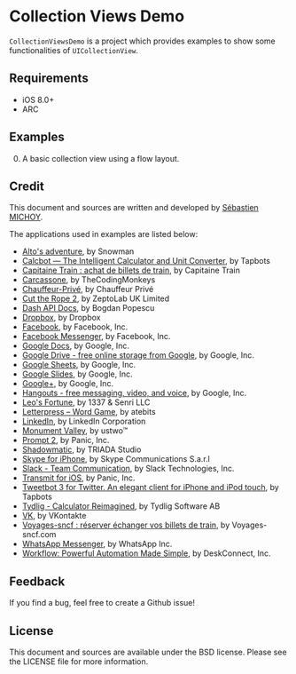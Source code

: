 # Collection Views Demo
`CollectionViewsDemo` is a project which provides examples to show some functionalities of `UICollectionView`.

## Requirements
- iOS 8.0+
- ARC

## Examples
0. A basic collection view using a flow layout.

## Credit
This document and sources are written and developed by [Sébastien MICHOY](http://www.linkedin.com/in/sebastienmichoy).

The applications used in examples are listed below:
- [Alto's adventure](https://itunes.apple.com/us/app/altos-adventure/id950812012?mt=8), by Snowman
- [Calcbot — The Intelligent Calculator and Unit Converter](https://itunes.apple.com/us/app/calcbot-intelligent-calculator/id376694347?mt=8), by Tapbots
- [Capitaine Train : achat de billets de train](https://itunes.apple.com/fr/app/capitaine-train-achat-billets/id599502670?mt=8), by Capitaine Train
- [Carcassone](https://itunes.apple.com/us/app/carcassonne/id375295479?mt=8), by TheCodingMonkeys
- [Chauffeur-Privé](https://itunes.apple.com/fr/app/chauffeur-prive/id504597178?mt=8), by Chauffeur Privé
- [Cut the Rope 2](https://itunes.apple.com/us/app/cut-the-rope-2/id681814050?mt=8), by ZeptoLab UK Limited
- [Dash API Docs](https://itunes.apple.com/us/app/dash-api-docs/id935284832?mt=8), by Bogdan Popescu
- [Dropbox](https://itunes.apple.com/us/app/dropbox/id327630330?mt=8), by Dropbox
- [Facebook](https://itunes.apple.com/us/app/facebook/id284882215?mt=8), by Facebook, Inc.
- [Facebook Messenger](https://itunes.apple.com/us/app/facebook-messenger/id454638411?mt=8), by Facebook, Inc.
- [Google Docs](https://itunes.apple.com/us/app/google-docs/id842842640?mt=8), by Google, Inc.
- [Google Drive - free online storage from Google](https://itunes.apple.com/us/app/google-drive-free-online-storage/id507874739?mt=8), by Google, Inc.
- [Google Sheets](https://itunes.apple.com/us/app/google-sheets/id842849113?mt=8), by Google, Inc.
- [Google Slides](https://itunes.apple.com/us/app/google-slides/id879478102?mt=8), by Google, Inc.
- [Google+](https://itunes.apple.com/us/app/google+/id447119634?mt=8), by Google, Inc.
- [Hangouts - free messaging, video, and voice](https://itunes.apple.com/us/app/hangouts-free-messaging-video/id643496868?mt=8), by Google, Inc.
- [Leo's Fortune](https://itunes.apple.com/us/app/leos-fortune/id830544402?mt=8), by 1337 & Senri LLC
- [Letterpress – Word Game](https://itunes.apple.com/us/app/letterpress-word-game/id526619424?mt=8), by atebits
- [LinkedIn](https://itunes.apple.com/us/app/linkedin/id288429040?mt=8), by LinkedIn Corporation
- [Monument Valley](https://itunes.apple.com/us/app/monument-valley/id728293409?mt=8), by ustwo™
- [Prompt 2](https://itunes.apple.com/us/app/prompt-2/id917437289?mt=8), by Panic, Inc.
- [Shadowmatic](https://itunes.apple.com/us/app/shadowmatic/id775888026?mt=8), by TRIADA Studio
- [Skype for iPhone](https://itunes.apple.com/us/app/skype-for-iphone/id304878510?mt=8), by Skype Communications S.a.r.l
- [Slack - Team Communication](https://itunes.apple.com/us/app/slack-team-communication/id618783545?mt=8), by Slack Technologies, Inc.
- [Transmit for iOS](https://itunes.apple.com/us/app/transmit-for-ios/id917432930?mt=8), by Panic, Inc.
- [Tweetbot 3 for Twitter. An elegant client for iPhone and iPod touch](https://itunes.apple.com/us/app/tweetbot-3-for-twitter.-elegant/id722294701?mt=8), by Tapbots
- [Tydlig - Calculator Reimagined](https://itunes.apple.com/us/app/tydlig-calculator-reimagined/id721606556?mt=8), by Tydlig Software AB
- [VK](https://itunes.apple.com/us/app/vk/id564177498?mt=8), by VKontakte
- [Voyages-sncf : réserver échanger vos billets de train](https://itunes.apple.com/fr/app/voyages-sncf-reserver-echanger/id343889987?mt=8), by Voyages-sncf.com
- [WhatsApp Messenger](https://itunes.apple.com/us/app/whatsapp-messenger/id310633997?mt=8), by WhatsApp Inc.
- [Workflow: Powerful Automation Made Simple](https://itunes.apple.com/us/app/workflow-powerful-automation/id915249334?mt=8), by DeskConnect, Inc.

## Feedback
If you find a bug, feel free to create a Github issue!

## License
This document and sources are available under the BSD license. Please see the LICENSE file for more information.
